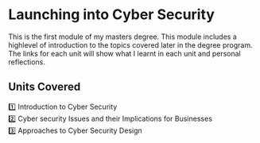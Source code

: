 
<h1> Launching into Cyber Security </h1>

This is the first module of my masters degree. This module includes a highlevel of introduction to the topics covered later in the degree program. The links for each unit will show what I learnt in each unit and personal reflections.
<br> 
<h2> Units Covered </h2>

1️⃣ Introduction to Cyber Security <br>
2️⃣ Cyber security Issues and their Implications for Businesses <br>
3️⃣ Approaches to Cyber Security Design <br>
